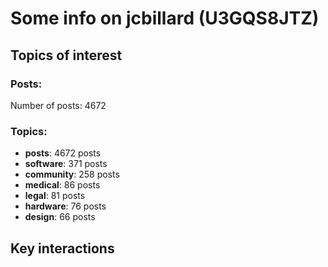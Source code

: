 # Some info on jcbillard (U3GQS8JTZ)


## Topics of interest

### Posts: 

Number of posts: 4672

### Topics:

* __posts__: 4672 posts
* __software__: 371 posts
* __community__: 258 posts
* __medical__: 86 posts
* __legal__: 81 posts
* __hardware__: 76 posts
* __design__: 66 posts

## Key interactions 

